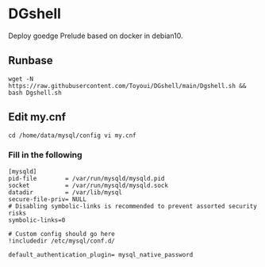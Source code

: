 # DGshell
Deploy goedge Prelude based on docker in debian10.

## Runbase
```
wget -N https://raw.githubusercontent.com/Toyoui/DGshell/main/Dgshell.sh && bash Dgshell.sh
```

## Edit my.cnf
```
cd /home/data/mysql/config vi my.cnf
```
### Fill in the following
```
[mysqld]
pid-file        = /var/run/mysqld/mysqld.pid
socket          = /var/run/mysqld/mysqld.sock
datadir         = /var/lib/mysql
secure-file-priv= NULL
# Disabling symbolic-links is recommended to prevent assorted security risks
symbolic-links=0

# Custom config should go here
!includedir /etc/mysql/conf.d/

default_authentication_plugin= mysql_native_password
```
